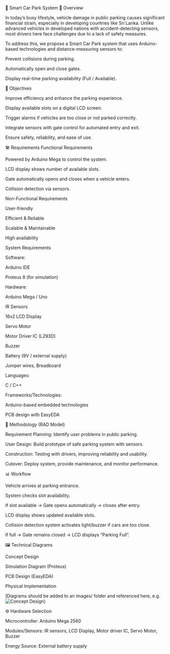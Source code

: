 🚗 Smart Car Park System
📖 Overview

In today’s busy lifestyle, vehicle damage in public parking causes significant financial strain, especially in developing countries like Sri Lanka. Unlike advanced vehicles in developed nations with accident-detecting sensors, most drivers here face challenges due to a lack of safety measures.

To address this, we propose a Smart Car Park system that uses Arduino-based technologies and distance-measuring sensors to:

Prevent collisions during parking.

Automatically open and close gates.

Display real-time parking availability (Full / Available).

🎯 Objectives

Improve efficiency and enhance the parking experience.

Display available slots on a digital LCD screen.

Trigger alarms if vehicles are too close or not parked correctly.

Integrate sensors with gate control for automated entry and exit.

Ensure safety, reliability, and ease of use.

🛠 Requirements
Functional Requirements

Powered by Arduino Mega to control the system.

LCD display shows number of available slots.

Gate automatically opens and closes when a vehicle enters.

Collision detection via sensors.

Non-Functional Requirements

User-friendly

Efficient & Reliable

Scalable & Maintainable

High availability

System Requirements

Software:

Arduino IDE

Proteus 8 (for simulation)

Hardware:

Arduino Mega / Uno

IR Sensors

16x2 LCD Display

Servo Motor

Motor Driver IC (L293D)

Buzzer

Battery (9V / external supply)

Jumper wires, Breadboard

Languages:

C / C++

Frameworks/Technologies:

Arduino-based embedded technologies

PCB design with EasyEDA

🔄 Methodology (RAD Model)

Requirement Planning: Identify user problems in public parking.

User Design: Build prototype of safe parking system with sensors.

Construction: Testing with drivers, improving reliability and usability.

Cutover: Deploy system, provide maintenance, and monitor performance.

📊 Workflow

Vehicle arrives at parking entrance.

System checks slot availability.

If slot available → Gate opens automatically → closes after entry.

LCD display shows updated available slots.

Collision detection system activates light/buzzer if cars are too close.

If full → Gate remains closed → LCD displays “Parking Full”.

🖼 Technical Diagrams

Concept Design

Simulation Diagram (Proteus)

PCB Design (EasyEDA)

Physical Implementation

(Diagrams should be added to an images/ folder and referenced here, e.g. ![Concept Design](images/concept_design.png))

⚙️ Hardware Selection

Microcontroller: Arduino Mega 2560

Modules/Sensors: IR sensors, LCD Display, Motor driver IC, Servo Motor, Buzzer

Energy Source: External battery supply
